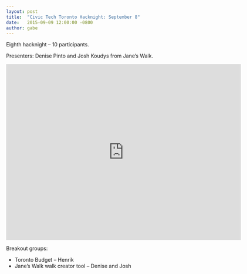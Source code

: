 ```yaml
---
layout: post
title:  "Civic Tech Toronto Hacknight: September 8"
date:   2015-09-09 12:00:00 -0800
author: gabe
---
```

Eighth hacknight – 10 participants.

Presenters: Denise Pinto and Josh Koudys from Jane’s Walk.

<iframe width="640" height="480" src="https://www.youtube.com/embed/0-j7QaGqMfs" frameborder="0" allowfullscreen></iframe>

Breakout groups:

* Toronto Budget – Henrik
* Jane’s Walk walk creator tool – Denise and Josh

